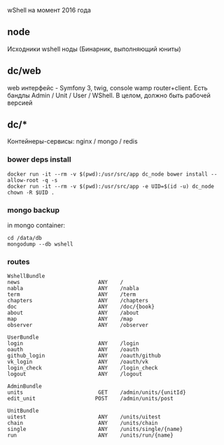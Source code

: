 wShell на момент 2016 года

## node

Исходники wshell ноды (Бинарник, выполняющий юниты)

## dc/web

web интерфейс - Symfony 3, twig, console wamp router+client.
Есть бандлы Admin / Unit / User / WShell.
В целом, должно быть рабочей версией

## dc/*

Контейнеры-сервисы: nginx / mongo / redis

### bower deps install

    docker run -it --rm -v $(pwd):/usr/src/app dc_node bower install --allow-root -q -s
    docker run -it --rm -v $(pwd):/usr/src/app -e UID=$(id -u) dc_node chown -R $UID .

### mongo backup

in mongo container:

    cd /data/db
    mongodump --db wshell

### routes

    WshellBundle
    news                         ANY    /
    nabla                        ANY    /nabla
    term                         ANY    /term
    chapters                     ANY    /chapters
    doc                          ANY    /doc/{book}
    about                        ANY    /about
    map                          ANY    /map
    observer                     ANY    /observer

    UserBundle
    login                        ANY    /login
    oauth                        ANY    /oauth
    github_login                 ANY    /oauth/github
    vk_login                     ANY    /oauth/vk
    login_check                  ANY    /login_check
    logout                       ANY    /logout

    AdminBundle
    units                        GET    /admin/units/{unitId}
    edit_unit                   POST    /admin/units/post

    UnitBundle
    uitest                       ANY    /units/uitest
    chain                        ANY    /units/chain
    single                       ANY    /units/single/{name}
    run                          ANY    /units/run/{name}